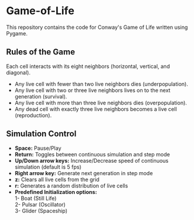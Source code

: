 # Game-of-Life 

This repository contains the code for Conway's Game of Life written using Pygame. 

## Rules of the Game   

Each cell interacts with its eight neighbors (horizontal, vertical, and diagonal).

* Any live cell with fewer than two live neighbors dies (underpopulation).
* Any live cell with two or three live neighbors lives on to the next generation (survival).
* Any live cell with more than three live neighbors dies (overpopulation).
* Any dead cell with exactly three live neighbors becomes a live cell (reproduction).

## Simulation Control  

- **Space:** Pause/Play  
- **Return:** Toggles between continuous simulation and step mode 
- **Up/Down arrow keys:** Increase/Decrease speed of continuous simulation (default is 5 fps) 
- **Right arrow key:** Generate next generation in step mode 
- **z:** Clears all live cells from the grid
- **r:** Generates a random distribution of live cells 
- **Predefined Initialization options:**<br>
  1- Boat (Still Life) <br>
  2- Pulsar (Oscillator) <br>
  3- Glider (Spaceship)
